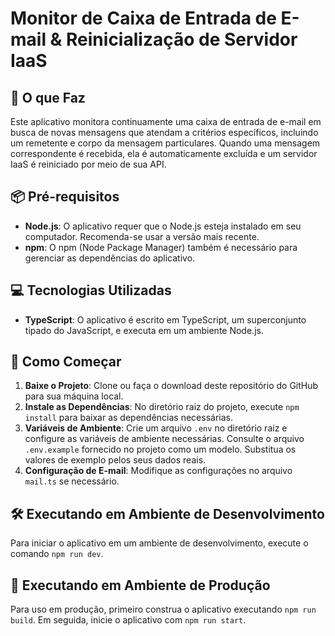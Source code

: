 # Monitor de Caixa de Entrada de E-mail & Reinicialização de Servidor IaaS

## 🤔 O que Faz
Este aplicativo monitora continuamente uma caixa de entrada de e-mail em busca de novas mensagens que atendam a critérios específicos, incluindo um remetente e corpo da mensagem particulares. Quando uma mensagem correspondente é recebida, ela é automaticamente excluída e um servidor IaaS é reiniciado por meio de sua API.

## 📦 Pré-requisitos
- **Node.js**: O aplicativo requer que o Node.js esteja instalado em seu computador. Recomenda-se usar a versão mais recente.
- **npm**: O npm (Node Package Manager) também é necessário para gerenciar as dependências do aplicativo.

## 💻 Tecnologias Utilizadas
- **TypeScript**: O aplicativo é escrito em TypeScript, um superconjunto tipado do JavaScript, e executa em um ambiente Node.js.

## 🚀 Como Começar
1. **Baixe o Projeto**: Clone ou faça o download deste repositório do GitHub para sua máquina local.
2. **Instale as Dependências**: No diretório raiz do projeto, execute `npm install` para baixar as dependências necessárias.
3. **Variáveis de Ambiente**: Crie um arquivo `.env` no diretório raiz e configure as variáveis de ambiente necessárias. Consulte o arquivo `.env.example` fornecido no projeto como um modelo. Substitua os valores de exemplo pelos seus dados reais.
4. **Configuração de E-mail**: Modifique as configurações no arquivo `mail.ts` se necessário.

## 🛠️ Executando em Ambiente de Desenvolvimento
Para iniciar o aplicativo em um ambiente de desenvolvimento, execute o comando `npm run dev`.

## 🏢 Executando em Ambiente de Produção
Para uso em produção, primeiro construa o aplicativo executando `npm run build`. Em seguida, inicie o aplicativo com `npm run start`.
